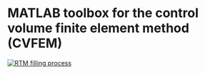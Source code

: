 # MATLAB toolbox for the control volume finite element method (CVFEM)
[![RTM filling process](https://github.com/parkmh/MATCVFEM/blob/master/rtm_filling.png)](https://www.youtube.com/embed/tRP03DLsxYA)
